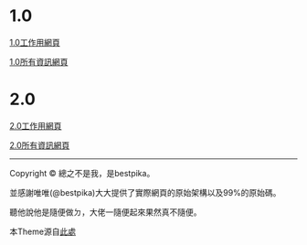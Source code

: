 # 1.0
[1.0工作用網頁](./defaultwork.html)

[1.0所有資訊網頁](./allno.html)

# 2.0
[2.0工作用網頁](./2point0.html)

[2.0所有資訊網頁](./2point0allno.html)

* * *
Copyright © 總之不是我，是bestpika。

並感謝唯唯(@bestpika)大大提供了實際網頁的原始架構以及99%的原始碼。

聽他說他是隨便做ㄉ，大佬一隨便起來果然真不隨便。

本Theme源自[此處](https://github.com/pages-themes/hacker)

